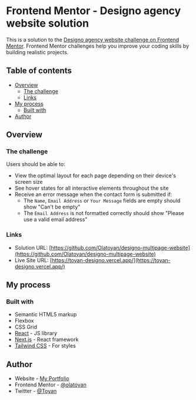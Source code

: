 # Frontend Mentor - Designo agency website solution

This is a solution to the [Designo agency website challenge on Frontend Mentor](https://www.frontendmentor.io/challenges/designo-multipage-website-G48K6rfUT). Frontend Mentor challenges help you improve your coding skills by building realistic projects.

## Table of contents

- [Overview](#overview)
  - [The challenge](#the-challenge)
  - [Links](#links)
- [My process](#my-process)
  - [Built with](#built-with)
- [Author](#author)

## Overview

### The challenge

Users should be able to:

- View the optimal layout for each page depending on their device's screen size
- See hover states for all interactive elements throughout the site
- Receive an error message when the contact form is submitted if:
  - The `Name`, `Email Address` or `Your Message` fields are empty should show "Can't be empty"
  - The `Email Address` is not formatted correctly should show "Please use a valid email address"

### Links

- Solution URL: [https://github.com/Olatoyan/designo-multipage-website](https://github.com/Olatoyan/designo-multipage-website)
- Live Site URL: [https://toyan-designo.vercel.app/](https://toyan-designo.vercel.app/)

## My process

### Built with

- Semantic HTML5 markup
- Flexbox
- CSS Grid
- [React](https://reactjs.org/) - JS library
- [Next.js](https://nextjs.org/) - React framework
- [Tailwind CSS](https://tailwindcss.com/) - For styles

## Author

- Website - [My Portfolio](https://toyan.vercel.app)
- Frontend Mentor - [@olatoyan](https://www.frontendmentor.io/profile/olatoyan)
- Twitter - [@Toyan](https://www.twitter.com/_annonnymouss_)
